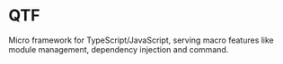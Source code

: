 # QTF

Micro framework for TypeScript/JavaScript, serving  macro features like module management, 
dependency injection and command.

